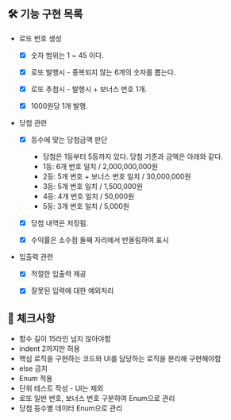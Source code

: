 
## 🛠 기능 구현 목록


* 로또 번호 생성
    * [x] 숫자 범위는 1 ~ 45 이다.
    * [x] 로또 발행시 - 중복되지 않는 6개의 숫자를 뽑는다.
    * [x] 로또 추첨시 - 발행시 + 보너스 번호 1개.
    * [x] 1000원당 1개 발행.


* 당첨 관련
  * [x] 등수에 맞는 당첨금액 판단
    - 당첨은 1등부터 5등까지 있다. 당첨 기준과 금액은 아래와 같다.
    - 1등: 6개 번호 일치 / 2,000,000,000원
    - 2등: 5개 번호 + 보너스 번호 일치 / 30,000,000원
    - 3등: 5개 번호 일치 / 1,500,000원
    - 4등: 4개 번호 일치 / 50,000원
    - 5등: 3개 번호 일치 / 5,000원
  * [x] 당첨 내역은 저장됨.
  * [x] 수익률은 소수점 둘째 자리에서 반올림하여 표시


* 입출력 관련
  * [x] 적절한 입출력 제공
  * [x] 잘못된 입력에 대한 예외처리




## 📝️ 체크사항
- 함수 길이 15라인 넘지 않아야함
- indent 2까지만 허용
- 핵심 로직을 구현하는 코드와 UI를 담당하는 로직을 분리해 구현해야함
- else 금지
- Enum 적용
- 단위 테스트 작성 - UI는 제외
- 로또 일반 번호, 보너스 번호 구분하여 Enum으로 관리
- 당첨 등수별 데이터 Enum으로 관리